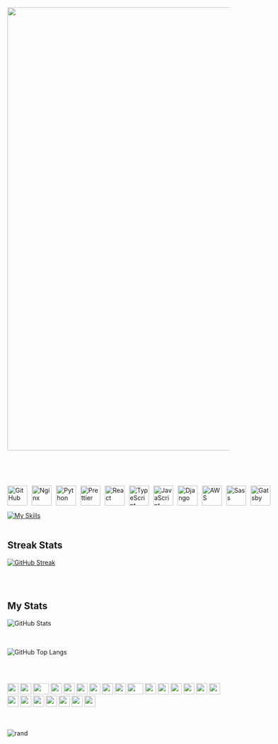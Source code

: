 <br><br>
<img src="https://github.com/Anmol-Baranwal/Cool-GIFs-For-GitHub/assets/74038190/0c7eb6ed-663b-4ce4-bfbd-18239a38ba1b" width="1000">
<br><br>

<br><br>


<div style="display: flex; align-items: center; gap: 10px;">
  <img src="https://techstack-generator.vercel.app/github-icon.svg" alt="GitHub" width="45" height="45" />
  <img src="https://techstack-generator.vercel.app/nginx-icon.svg" alt="Nginx" width="45" height="45" />
  <img src="https://techstack-generator.vercel.app/python-icon.svg" alt="Python" width="45" height="45" />
  <img src="https://techstack-generator.vercel.app/prettier-icon.svg" alt="Prettier" width="45" height="45" />
  <img src="https://techstack-generator.vercel.app/react-icon.svg" alt="React" width="45" height="45" />
  <img src="https://techstack-generator.vercel.app/ts-icon.svg" alt="TypeScript" width="45" height="45" />
  <img src="https://techstack-generator.vercel.app/js-icon.svg" alt="JavaScript" width="45" height="45" />
  <img src="https://techstack-generator.vercel.app/django-icon.svg" alt="Django" width="45" height="45" />
  <img src="https://techstack-generator.vercel.app/aws-icon.svg" alt="AWS" width="45" height="45" />
  <img src="https://techstack-generator.vercel.app/sass-icon.svg" alt="Sass" width="45" height="45" />
  <img src="https://techstack-generator.vercel.app/gatsby-icon.svg" alt="Gatsby" width="45" height="45" />
</div>

[![My Skills](https://skillicons.dev/icons?i=pycharm,figma,postman,supabase,vite,webstorm,npm,netlify,nextjs,git,bash)](https://skillicons.dev)
<br><br>


## Streak Stats 

[![GitHub Streak](https://git-hub-streak-stats.vercel.app?user=Weakcods&theme=dark)](https://git.io/streak-stats)

<br><br>

##  My Stats 

![GitHub Stats](https://github-readme-stats.vercel.app/api?username=Weakcods&show_icons=true&theme=radical&include_all_commits=true&count_private=true)

<br><br>
![GitHub Top Langs](https://github-readme-stats.vercel.app/api/top-langs/?username=Weakcods&layout=compact&langs_count=8&theme=radical)


<br><br>

<div align="">
    <img src="https://cultofthepartyparrot.com/parrots/hd/githubparrot.gif" width="25" height="25"/>
    <img src="https://cultofthepartyparrot.com/flags/hd/iranparrot.gif" width="25" height="25"/>
    <img src="https://cultofthepartyparrot.com/parrots/asyncparrot.gif" width="36" height="25"/>
    <img src="https://cultofthepartyparrot.com/parrots/hd/60fpsparrot.gif" width="25" height="25"/>
    <img src="https://cultofthepartyparrot.com/parrots/hd/jumpingparrot.gif" width="25" height="25"/>
    <img src="https://cultofthepartyparrot.com/parrots/hd/opensourceparrot.gif" width="25" height="25"/>
    <img src="https://cultofthepartyparrot.com/parrots/hd/dealwithitnowparrot.gif" width="25" height="25"/>
    <img src="https://cultofthepartyparrot.com/parrots/hd/hypnoparrotlight.gif" width="25" height="25"/>
    <img src="https://cultofthepartyparrot.com/parrots/databaseparrot.gif" width="25" height="25"/>
    <img src="https://cultofthepartyparrot.com/parrots/fixparrot.gif" width="36" height="25"/>
    <img src="https://cultofthepartyparrot.com/parrots/hd/laptop_parrot.gif" width="25" height="25"/>
    <img src="https://cultofthepartyparrot.com/parrots/hd/spinningparrot.gif" width="25" height="25"/>
    <img src="https://cultofthepartyparrot.com/parrots/hd/levitationparrot.gif" width="25" height="25"/>
    <img src="https://cultofthepartyparrot.com/parrots/hd/meldparrot.gif" width="25" height="25"/>
    <img src="https://cultofthepartyparrot.com/parrots/slomoparrot.gif" width="25" height="25"/>
    <img src="https://cultofthepartyparrot.com/parrots/hd/moonwalkingparrot.gif" width="25" height="25"/>
    <img src="https://cultofthepartyparrot.com/parrots/hd/stableparrot.gif" width="25" height="25"/>
    <img src="https://cultofthepartyparrot.com/parrots/hd/scienceparrot.gif" width="25" height="25"/>
    <img src="https://cultofthepartyparrot.com/parrots/hd/pirateparrot.gif" width="25" height="25"/>
    <img src="https://cultofthepartyparrot.com/parrots/hd/footballparrot.gif" width="25" height="25"/>
    <img src="https://cultofthepartyparrot.com/parrots/hd/illuminatiparrot.gif" width="25" height="25"/>
    <img src="https://cultofthepartyparrot.com/parrots/hd/hypnoparrotdark.gif" width="25" height="25"/>
    <img src="https://cultofthepartyparrot.com/parrots/hd/mustacheparrot.gif" width="25" height="25"/>
</div>
<br><br>

![rand](https://rand-xyz.now.sh/api/hello)
